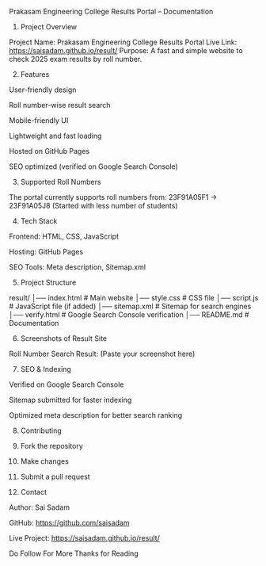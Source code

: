 Prakasam Engineering College Results Portal – Documentation

1. Project Overview

Project Name: Prakasam Engineering College Results Portal
Live Link: https://saisadam.github.io/result/
Purpose: A fast and simple website to check 2025 exam results by roll number.

2. Features

User-friendly design

Roll number-wise result search

Mobile-friendly UI

Lightweight and fast loading

Hosted on GitHub Pages

SEO optimized (verified on Google Search Console)


3. Supported Roll Numbers

The portal currently supports roll numbers from:
23F91A05F1 → 23F91A05J8 (Started with less number of students)

4. Tech Stack

Frontend: HTML, CSS, JavaScript

Hosting: GitHub Pages

SEO Tools: Meta description, Sitemap.xml


5. Project Structure

result/
│── index.html       # Main website
│── style.css        # CSS file
│── script.js        # JavaScript file (if added)
│── sitemap.xml      # Sitemap for search engines
│── verify.html      # Google Search Console verification
│── README.md        # Documentation

6. Screenshots of Result Site

Roll Number Search Result:
(Paste your screenshot here)

7. SEO & Indexing

Verified on Google Search Console

Sitemap submitted for faster indexing

Optimized meta description for better search ranking


8. Contributing

1. Fork the repository


2. Make changes


3. Submit a pull request



9. Contact

Author: Sai Sadam

GitHub: https://github.com/saisadam

Live Project: https://saisadam.github.io/result/


Do Follow For More
Thanks for Reading

